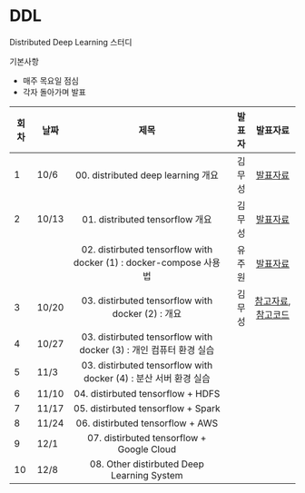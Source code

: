 # DDL
Distributed Deep Learning 스터디

기본사항
* 매주 목요일 점심
* 각자 돌아가며 발표



| 회차 | 날짜  | 제목                                                       | 발표자 |  발표자료      |
|------| ----- |:----------------------------------------------------------:| ------:|:-------------: |
|  1   | 10/6  | 00. distributed deep learning 개요                          | 김무성 | [발표자료](http://nbviewer.jupyter.org/github/KonanAcademy/DDL/blob/master/presentation/00_intro_distributed_deep_learning/00_distributed_deep_learning.ipynb)  |
|  2   | 10/13 | 01. distributed tensorflow 개요                             | 김무성 | [발표자료](http://nbviewer.jupyter.org/github/KonanAcademy/DDL/blob/master/presentation/01_intro_distributed_tensorflow/01_Intro_dist_tf.ipynb)  |
|     |  | 02. distirbuted tensorflow with docker (1) : docker-compose 사용법 | 유주원 | [발표자료](http://yujuwon.tistory.com/entry/Docker-Compose) |
|  3   | 10/20 | 03. distirbuted tensorflow with docker (2) : 개요 | 김무성 | [참고자료](http://www.slideshare.net/EricAhn/tensorflow-in-docker), [참고코드](https://github.com/bwahn/tensorflow-kr-docker)  |
|  4   | 10/27 | 03. distirbuted tensorflow with docker (3) : 개인 컴퓨터 환경 실습  |  |   |
|  5   | 11/3 | 03. distirbuted tensorflow with docker (4) : 분산 서버 환경 실습   |   |   |
|  6   | 11/10  | 04. distirbuted tensorflow + HDFS   |   |   |
|  7   | 11/17 | 05. distirbuted tensorflow + Spark  |   |   |
|  8   | 11/24 | 06. distirbuted tensorflow + AWS  |   |   |
|  9   | 12/1 | 07. distirbuted tensorflow + Google Cloud  |   |   |
|  10   | 12/8  | 08. Other distirbuted Deep Learning System  |   |   |
